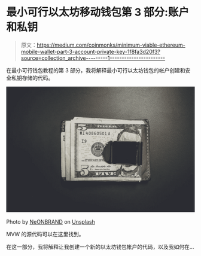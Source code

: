 # 最小可行以太坊移动钱包第 3 部分:账户和私钥

> 原文：<https://medium.com/coinmonks/minimum-viable-ethereum-mobile-wallet-part-3-account-private-key-1f8fa3d20f3?source=collection_archive---------1----------------------->

在最小可行钱包教程的第 3 部分，我将解释最小可行以太坊钱包的帐户创建和安全私钥存储的代码。

![](img/f453dc750e88d44f0ded3dff22a2b21f.png)

Photo by [NeONBRAND](https://unsplash.com/photos/4N3iHYmqy_E?utm_source=unsplash&utm_medium=referral&utm_content=creditCopyText) on [Unsplash](https://unsplash.com/search/photos/wallet?utm_source=unsplash&utm_medium=referral&utm_content=creditCopyText)

MVW 的源代码可以在这里找到。

在这一部分，我将解释让我创建一个新的以太坊钱包帐户的代码，以及我如何在…
